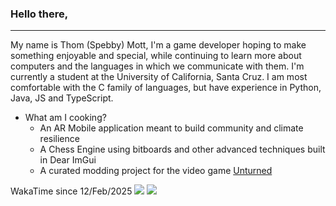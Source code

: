 ### Hello there,

<hr>

My name is Thom (Spebby) Mott,
I'm a game developer hoping to make something enjoyable and special, while continuing to learn more about computers and the languages in which we communicate with them. I'm currently a student at the University of California, Santa Cruz. I am most comfortable with the C family of languages, but have experience in Python, Java, JS and TypeScript.

* What am I cooking?
  * An AR Mobile application meant to build community and climate resilience
  * A Chess Engine using bitboards and other advanced techniques built in Dear ImGui
  * A curated modding project for the video game [Unturned](https://store.steampowered.com/app/304930/Unturned/)

WakaTime since 12/Feb/2025
<a href="https://wakatime.com"><img src="https://wakatime.com/share/@6c1b4d80-35ad-487a-a081-efc861c8d411/78c7b7f5-3ea9-4cbb-8145-43eeb184d6e3.png"/></a>
<a href="https://wakatime.com"><img src="https://wakatime.com/share/@6c1b4d80-35ad-487a-a081-efc861c8d411/40d02a12-58df-4001-899a-23c4423e7751.png"/></a>
